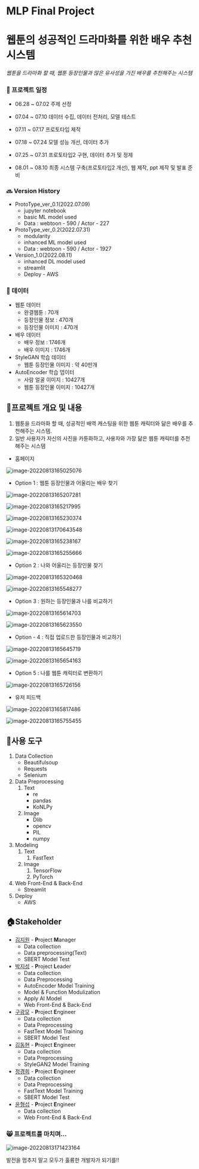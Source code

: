 # MLP Final Project

# 웹툰의 성공적인 드라마화를 위한 배우 추천 시스템 

*웹툰을 드라마화 할 때, 웹툰 등장인물과 많은 유사성을 가진 배우를 추천해주는 시스템*



### :date: 프로젝트 일정​

- 06.28 ~ 07.02 주제 선정

- 07.04 ~ 07.10 데이터 수집, 데이터 전처리, 모델 테스트

- 07.11 ~ 07.17 프로토타입 제작

- 07.18 ~ 07.24 모델 성능 개선, 데이터 추가

- 07.25 ~ 07.31 프로토타입2 구현, 데이터 추가 및 정제

- 08.01 ~ 08.10 최종 시스템 구축(프로토타입2 개선), 웹 제작, ppt 제작 및 발표 준비



### :soon: Version History

- ProtoType_ver_0.1(2022.07.09)
  - jupyter notebook
  - basic ML model used
  - Data : webtoon - 590 / Actor - 227
- ProtoType_ver_0.2(2022.07.31)
  - modularity
  - inhanced ML model used
  - Data : webtoon - 590 / Actor - 1927
- Version_1.0(2022.08.11)
  - inhanced DL model used
  - streamlit
  - Deploy - AWS



### :minidisc: 데이터

- 웹툰 데이터
  - 완결웹툰 : 70개
  - 등장인물 정보 : 470개
  - 등장인물 이미지 : 470개
- 배우 데이터
  - 배우 정보 : 1746개
  - 배우 이미지 : 1746개
- StyleGAN 학습 데이터
  - 웹툰 등장인물 이미지 : 약 40만개
- AutoEncoder 학습 뎁이터
  - 사람 얼굴 이미지 : 10427개
  - 웹툰 등장인물 이미지 : 10427개



## :mag_right:프로젝트 개요 및 내용

1. 웹툰을 드라마화 할 때, 성공적인 배역 캐스팅을 위한 웹툰 캐릭터와 닮은 배우를 추천해주는 시스템.
2. 일반 사용자가 자신의 사진을 카툰화하고, 사용자와 가장 닮은 웹툰 캐릭터를 추천해주는 시스템



- 홈페이지

![image-20220813165025076](README.assets/image-20220813165025076.png)



- Option 1 : 웹툰 등장인물과 어울리는 배우 찾기

![image-20220813165207281](README.assets/image-20220813165207281.png)

![image-20220813165217995](README.assets/image-20220813165217995.png)

![image-20220813165230374](README.assets/image-20220813165230374.png)

![image-20220813170643548](README.assets/image-20220813170643548.png)

![image-20220813165238167](README.assets/image-20220813165238167.png)

![image-20220813165255666](README.assets/image-20220813165255666.png)



- Option 2 : 나와 어울리는 등장인물 찾기

![image-20220813165320468](README.assets/image-20220813165320468.png)

![image-20220813165548277](README.assets/image-20220813165548277.png)



- Option 3 : 원하는 등장인물과 나를 비교하기

![image-20220813165614703](README.assets/image-20220813165614703.png)

![image-20220813165623550](README.assets/image-20220813165623550.png)



- Option - 4 : 직접 업로드한 등장인물과 비교하기

![image-20220813165645719](README.assets/image-20220813165645719.png)

![image-20220813165654163](README.assets/image-20220813165654163.png)



- Option 5 : 나를 웹툰 캐릭터로 변환하기

![image-20220813165726156](README.assets/image-20220813165726156.png)



- 유저 피드백

![image-20220813165817486](README.assets/image-20220813165817486.png)

![image-20220813165755455](README.assets/image-20220813165755455.png)



## :nut_and_bolt:사용 도구

1. Data Collection
   - Beautifulsoup
   - Requests
   - Selenium
2. Data Preprocessing
   1. Text
      - re
      - pandas
      - KoNLPy
   2. Image
      - Dlib
      - opencv
      - PIL
      - numpy
3. Modeling
   1. Text
      1. FastText
   2. Image
      1. TensorFlow
      2. PyTorch
4. Web Front-End & Back-End
   - Streamlit
5. Deploy
   - AWS



## :house:Stakeholder

- [김지원](https://github.com/jiwonn1e) - **P**roject **M**anager
  - Data collection
  - Data preprocessing(Text)
  - SBERT Model Test
- [박지성](https://github.com/wjsrlahrlco1998) - **P**roject **L**eader
  - Data collection
  - Data Preprocessing
  - AutoEncoder Model Training
  - Model & Function Modulization
  - Apply AI Model
  - Web Front-End & Back-End
- [구광모](https://github.com/koo-kwang-mo) - **P**roject **E**ngineer
  - Data collection
  - Data Preprocessing
  - FastText Model Training
  - SBERT Model Test
- [김동현](https://github.com/KiiiimDong) - **P**roject **E**ngineer
  - Data collection
  - Data Preprocessing
  - StyleGAN2 Model Training
- [정경희](https://github.com/k-hee803) - **P**roject **E**ngineer
  - Data collection
  - Data Preprocessing
  - FastText Model Training
  - SBERT Model Test
- [윤형섭](https://github.com/ch11t) - **P**roject **E**ngineer
  - Data collection
  - Web Front-End & Back-End



### :smile_cat: 프로젝트를 마치며...

![image-20220813171423164](README.assets/image-20220813171423164.png)

발전을 멈추지 말고 모두가 훌륭한 개발자가 되기를!!
